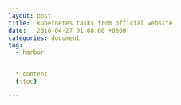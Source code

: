 ```yaml
---
layout: post
title:  kubernetes tasks from official website
date:   2018-04-27 01:08:00 +0800
categories: document
tag:
  - harbor


  * content
  {:toc}

---
```

